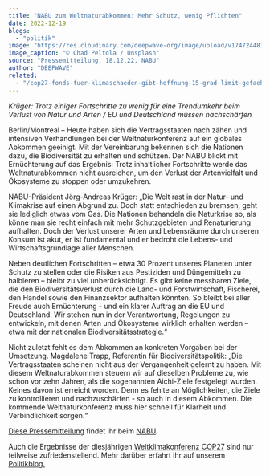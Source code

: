 ```yaml
---
title: "NABU zum Weltnaturabkommen: Mehr Schutz, wenig Pflichten"
date: 2022-12-19
blogs: 
  - "politik"
image: "https://res.cloudinary.com/deepwave-org/image/upload/v1747244838/deepwave.org/chad-peltola-Yoqi404MJ8M-unsplash-scaled.jpg"
image_caption: "© Chad Peltola / Unsplash"
source: "Pressemitteilung, 18.12.22, NABU"
author: "DEEPWAVE"
related: 
  - "/cop27-fonds-fuer-klimaschaeden-gibt-hoffnung-15-grad-limit-gefaehrdet/"
---
```


_Krüger: Trotz einiger Fortschritte zu wenig für eine Trendumkehr beim Verlust von Natur und Arten / EU und Deutschland müssen nachschärfen_

Berlin/Montreal – Heute haben sich die Vertragsstaaten nach zähen und intensiven Verhandlungen bei der Weltnaturkonferenz auf ein globales Abkommen geeinigt. Mit der Vereinbarung bekennen sich die Nationen dazu, die Biodiversität zu erhalten und schützen. Der NABU blickt mit Ernüchterung auf das Ergebnis: Trotz inhaltlicher Fortschritte werde das Weltnaturabkommen nicht ausreichen, um den Verlust der Artenvielfalt und Ökosysteme zu stoppen oder umzukehren.

NABU-Präsident Jörg-Andreas Krüger: „Die Welt rast in der Natur- und Klimakrise auf einen Abgrund zu. Doch statt entschieden zu bremsen, geht sie lediglich etwas vom Gas. Die Nationen behandeln die Naturkrise so, als könne man sie recht einfach mit mehr Schutzgebieten und Renaturierung aufhalten. Doch der Verlust unserer Arten und Lebensräume durch unseren Konsum ist akut, er ist fundamental und er bedroht die Lebens- und Wirtschaftsgrundlage aller Menschen.

Neben deutlichen Fortschritten – etwa 30 Prozent unseres Planeten unter Schutz zu stellen oder die Risiken aus Pestiziden und Düngemitteln zu halbieren – bleibt zu viel unberücksichtigt. Es gibt keine messbaren Ziele, die den Biodiversitätsverlust durch die Land- und Forstwirtschaft, Fischerei, den Handel sowie den Finanzsektor aufhalten könnten. So bleibt bei aller Freude auch Ernüchterung - und ein klarer Auftrag an die EU und Deutschland. Wir stehen nun in der Verantwortung, Regelungen zu entwickeln, mit denen Arten und Ökosysteme wirklich erhalten werden – etwa mit der nationalen Biodiversitätsstrategie.“

Nicht zuletzt fehlt es dem Abkommen an konkreten Vorgaben bei der Umsetzung. Magdalene Trapp, Referentin für Biodiversitätspolitik: „Die Vertragsstaaten scheinen nicht aus der Vergangenheit gelernt zu haben. Mit diesem Weltnaturabkommen steuern wir auf dieselben Probleme zu, wie schon vor zehn Jahren, als die sogenannten Aichi-Ziele festgelegt wurden. Keines davon ist erreicht worden. Denn es fehlte an Möglichkeiten, die Ziele zu kontrollieren und nachzuschärfen - so auch in diesem Abkommen. Die kommende Weltnaturkonferenz muss hier schnell für Klarheit und Verbindlichkeit sorgen.“

[Diese Pressemitteilung](https://www.nabu.de/modules/presseservice/index.php?popup=true&db=presseservice&show=36542) findet ihr beim [NABU](https://www.nabu.de/).

Auch die Ergebnisse der diesjährigen [Weltklimakonferenz COP27](https://www.deepwave.org/cop27-fonds-fuer-klimaschaeden-gibt-hoffnung-15-grad-limit-gefaehrdet/) sind nur teilweise zufriedenstellend. Mehr darüber erfahrt ihr auf unserem [Politikblog.](https://www.deepwave.org/blogs/politik/)

